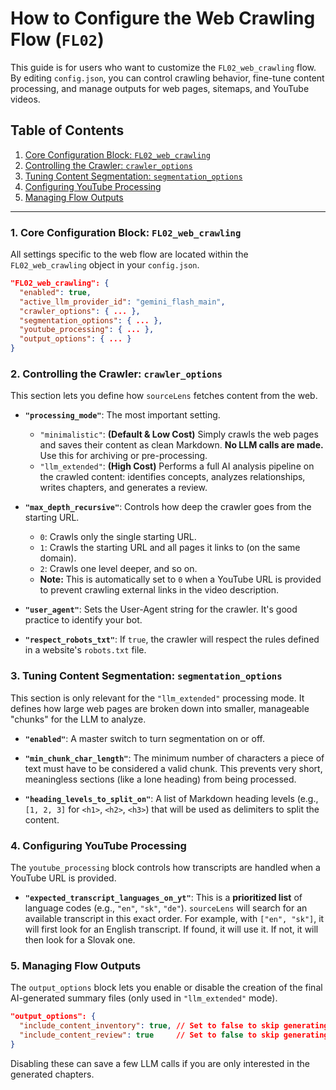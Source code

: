 # How to Configure the Web Crawling Flow (`FL02`)

This guide is for users who want to customize the `FL02_web_crawling` flow. By editing `config.json`, you can control crawling behavior, fine-tune content processing, and manage outputs for web pages, sitemaps, and YouTube videos.

## Table of Contents
1.  [Core Configuration Block: `FL02_web_crawling`](#1-core-configuration-block-fl02_web_crawling)
2.  [Controlling the Crawler: `crawler_options`](#2-controlling-the-crawler-crawler_options)
3.  [Tuning Content Segmentation: `segmentation_options`](#3-tuning-content-segmentation-segmentation_options)
4.  [Configuring YouTube Processing](#4-configuring-youtube-processing)
5.  [Managing Flow Outputs](#5-managing-flow-outputs)

---

### 1. Core Configuration Block: `FL02_web_crawling`

All settings specific to the web flow are located within the `FL02_web_crawling` object in your `config.json`.

```json
"FL02_web_crawling": {
  "enabled": true,
  "active_llm_provider_id": "gemini_flash_main",
  "crawler_options": { ... },
  "segmentation_options": { ... },
  "youtube_processing": { ... },
  "output_options": { ... }
}
```

### 2. Controlling the Crawler: `crawler_options`

This section lets you define how `sourceLens` fetches content from the web.

*   **`"processing_mode"`**: The most important setting.
    *   `"minimalistic"`: **(Default & Low Cost)** Simply crawls the web pages and saves their content as clean Markdown. **No LLM calls are made.** Use this for archiving or pre-processing.
    *   `"llm_extended"`: **(High Cost)** Performs a full AI analysis pipeline on the crawled content: identifies concepts, analyzes relationships, writes chapters, and generates a review.

*   **`"max_depth_recursive"`**: Controls how deep the crawler goes from the starting URL.
    *   `0`: Crawls only the single starting URL.
    *   `1`: Crawls the starting URL and all pages it links to (on the same domain).
    *   `2`: Crawls one level deeper, and so on.
    *   **Note:** This is automatically set to `0` when a YouTube URL is provided to prevent crawling external links in the video description.

*   **`"user_agent"`**: Sets the User-Agent string for the crawler. It's good practice to identify your bot.

*   **`"respect_robots_txt"`**: If `true`, the crawler will respect the rules defined in a website's `robots.txt` file.

### 3. Tuning Content Segmentation: `segmentation_options`

This section is only relevant for the `"llm_extended"` processing mode. It defines how large web pages are broken down into smaller, manageable "chunks" for the LLM to analyze.

*   **`"enabled"`**: A master switch to turn segmentation on or off.

*   **`"min_chunk_char_length"`**: The minimum number of characters a piece of text must have to be considered a valid chunk. This prevents very short, meaningless sections (like a lone heading) from being processed.

*   **`"heading_levels_to_split_on"`**: A list of Markdown heading levels (e.g., `[1, 2, 3]` for `<h1>`, `<h2>`, `<h3>`) that will be used as delimiters to split the content.

### 4. Configuring YouTube Processing

The `youtube_processing` block controls how transcripts are handled when a YouTube URL is provided.

*   **`"expected_transcript_languages_on_yt"`**: This is a **prioritized list** of language codes (e.g., `"en"`, `"sk"`, `"de"`). `sourceLens` will search for an available transcript in this exact order. For example, with `["en", "sk"]`, it will first look for an English transcript. If found, it will use it. If not, it will then look for a Slovak one.

### 5. Managing Flow Outputs

The `output_options` block lets you enable or disable the creation of the final AI-generated summary files (only used in `"llm_extended"` mode).

```json
"output_options": {
  "include_content_inventory": true, // Set to false to skip generating the inventory of all chunks
  "include_content_review": true     // Set to false to skip generating the final AI review
}
```
Disabling these can save a few LLM calls if you are only interested in the generated chapters.
